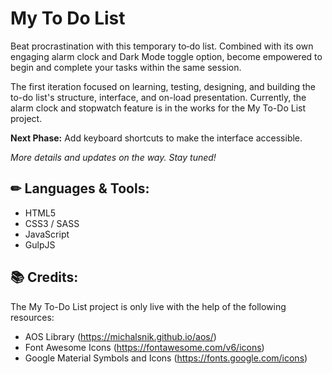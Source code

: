 # My To Do List
Beat procrastination with this temporary to‐do list. Combined with its own engaging alarm clock and Dark Mode toggle option, become empowered to begin and complete your tasks within the same session.

The first iteration focused on learning, testing, designing, and building the to-do list's structure, interface, and on-load presentation. Currently, the alarm clock and stopwatch feature is in the works for the My To-Do List project.

**Next Phase:** Add keyboard shortcuts to make the interface accessible.

_More details and updates on the way. Stay tuned!_

## ✏ Languages & Tools:
* HTML5
* CSS3 / SASS
* JavaScript
* GulpJS

## 📚 Credits: 
The My To-Do List project is only live with the help of the following resources:
* AOS Library (https://michalsnik.github.io/aos/)
* Font Awesome Icons (https://fontawesome.com/v6/icons)
* Google Material Symbols and Icons (https://fonts.google.com/icons)
